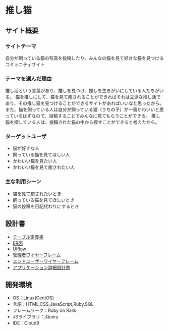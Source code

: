 # 推し猫

## サイト概要
### サイトテーマ
自分が飼っている猫の写真を投稿したり、みんなの猫を見て好きな猫を見つけるコミュニティサイト

### テーマを選んだ理由
推し活という言葉があり、推しを見つけ、推しを生きがいにしている人たちがいる。
猫を推しにして、猫を見て癒されることができればそれは立派な推し活であり、その推し猫を見つけることができるサイトがあればいいなと思ったから。
また、猫を飼っている人は自分が飼っている猫（うちの子）が一番かわいいと思っているはずなので、投稿することでみんなに見てもらうことができる。
推し猫を探している人は、投稿された猫の中から探すことができると考えたから。

### ターゲットユーザ
- 猫が好きな人
- 飼っている猫を見てほしい人
- かわいい猫を見たい人
- かわいい猫を見て癒されたい人

### 主な利用シーン
- 猫を見て癒されたいとき
- 飼っている猫を見てほしいとき
- 猫の投稿を日記代わりにするとき

## 設計書
- [テーブル定義書](https://docs.google.com/spreadsheets/d/1FUKf-NokHGL95YCMibc8k6ZOz0Ubb7alhkonk7jXa7g/edit#gid=1373217982)
- [ER図](https://drive.google.com/file/d/1KE5mgIkwc5Xs5GD5V5Qc1sT68ZIBp1LN/view?usp=sharing)
- [UIflow](https://drive.google.com/file/d/1T9sL8Z81qv1KI_D8n-wh2J5oJajC9tIc/view?usp=sharing)
- [管理者ワイヤーフレーム](https://drive.google.com/file/d/1RW8fy8EJ7pbxGGKGklMBnZ-ygL0s_42V/view?usp=sharing)
- [エンドユーザーワイヤーフレーム](https://drive.google.com/file/d/1iA82L_enKgLvzj9dl93WZAMI6wQhQ9Od/view?usp=sharing)
- [アプリケーション詳細設計書](https://docs.google.com/spreadsheets/d/163COt8z_6z1za_QVTcE9PQnlvQYhoWsUZhEXGfTm-y4/edit?usp=sharing)

## 開発環境
- OS：Linux(CentOS)
- 言語：HTML,CSS,JavaScript,Ruby,SQL
- フレームワーク：Ruby on Rails
- JSライブラリ：jQuery
- IDE：Cloud9
